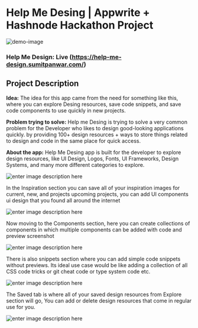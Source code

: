 # Help Me Desing | Appwrite + Hashnode Hackathon Project

![demo-image](https://github.com/sumit-coder/help-me-design/assets/55745378/ea5afaed-0740-4cea-95e8-26b002a741a2)

### Help Me Design: Live (https://help-me-design.sumitpanwar.com/)

## Project Description

**Idea:** The idea for this app came from the need for something like this, where you can explore Desing resources, save code snippets, and save code components to use quickly in new projects.

**Problem trying to solve:** Help me Desing is trying to solve a very common problem for the Developer who likes to design good-looking applications quickly. by providing 100+ design resources + ways to store things related to design and code in the same place for quick access.

**About the app:** Help Me Desing app is built for the developer to explore design resources, like UI Design, Logos, Fonts, UI Frameworks, Design Systems, and many more different categories to explore.

![enter image description here](https://cdn.hashnode.com/res/hashnode/image/upload/v1686664203397/c2cd7b9c-103d-49b8-b2f2-597d348eac15.png?auto=compress,format&format=webp)

In the Inspiration section you can save all of your inspiration images for current, new, and projects upcoming projects, you can add UI components ui design that you found all around the internet

![enter image description here](https://cdn.hashnode.com/res/hashnode/image/upload/v1686664422523/04f6a540-f292-42c0-bd0c-d906a0b1e6d4.png?auto=compress,format&format=webp)

Now moving to the Components section, here you can create collections of components in which multiple components can be added with code and preview screenshot

![enter image description here](https://cdn.hashnode.com/res/hashnode/image/upload/v1686666012911/f927a620-62fe-4ee9-9877-26bcca9c0fd4.png?auto=compress,format&format=webp)

There is also snippets section where you can add simple code snippets without previews. Its ideal use case would be like adding a collection of all CSS code tricks or git cheat code or type system code etc.

![enter image description here](https://cdn.hashnode.com/res/hashnode/image/upload/v1686666370297/efffffbd-643e-4c01-b681-b379b0aba77b.png?auto=compress,format&format=webp)

The Saved tab is where all of your saved design resources from Explore section will go, You can add or delete design resources that come in regular use for you.

![enter image description here](https://cdn.hashnode.com/res/hashnode/image/upload/v1686760819306/3d7bdc48-206f-455e-a93d-711d1027b69c.png?auto=compress,format&format=webp)




